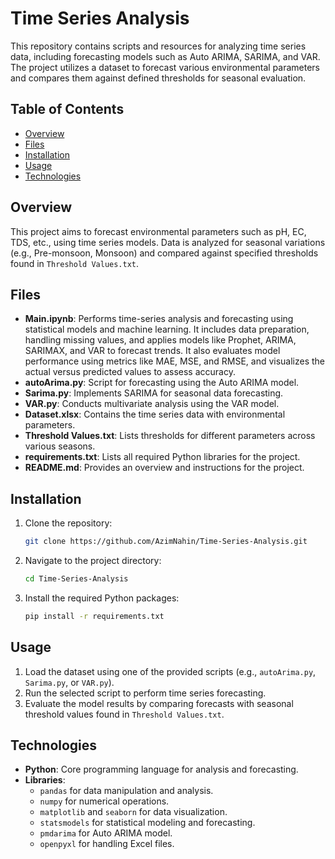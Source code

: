# Time Series Analysis

This repository contains scripts and resources for analyzing time series data, including forecasting models such as Auto ARIMA, SARIMA, and VAR. The project utilizes a dataset to forecast various environmental parameters and compares them against defined thresholds for seasonal evaluation.

## Table of Contents
- [Overview](#overview)
- [Files](#files)
- [Installation](#installation)
- [Usage](#usage)
- [Technologies](#technologies)

## Overview
This project aims to forecast environmental parameters such as pH, EC, TDS, etc., using time series models. Data is analyzed for seasonal variations (e.g., Pre-monsoon, Monsoon) and compared against specified thresholds found in `Threshold Values.txt`.

## Files
- **Main.ipynb**: Performs time-series analysis and forecasting using statistical models and machine learning. It includes data preparation, handling missing values, and applies models like Prophet, ARIMA, SARIMAX, and VAR to forecast trends. It also evaluates model performance using metrics like MAE, MSE, and RMSE, and visualizes the actual versus predicted values to assess accuracy.
- **autoArima.py**: Script for forecasting using the Auto ARIMA model.
- **Sarima.py**: Implements SARIMA for seasonal data forecasting.
- **VAR.py**: Conducts multivariate analysis using the VAR model.
- **Dataset.xlsx**: Contains the time series data with environmental parameters.
- **Threshold Values.txt**: Lists thresholds for different parameters across various seasons.
- **requirements.txt**: Lists all required Python libraries for the project.
- **README.md**: Provides an overview and instructions for the project.

## Installation
1. Clone the repository:
   ```bash
   git clone https://github.com/AzimNahin/Time-Series-Analysis.git
2. Navigate to the project directory:
   ```bash
   cd Time-Series-Analysis
3. Install the required Python packages:
   ```bash
   pip install -r requirements.txt

## Usage
1. Load the dataset using one of the provided scripts (e.g., `autoArima.py`, `Sarima.py`, or `VAR.py`).
2. Run the selected script to perform time series forecasting.
3. Evaluate the model results by comparing forecasts with seasonal threshold values found in `Threshold Values.txt`.

## Technologies
- **Python**: Core programming language for analysis and forecasting.
- **Libraries**: 
  - `pandas` for data manipulation and analysis.
  - `numpy` for numerical operations.
  - `matplotlib` and `seaborn` for data visualization.
  - `statsmodels` for statistical modeling and forecasting.
  - `pmdarima` for Auto ARIMA model.
  - `openpyxl` for handling Excel files.

